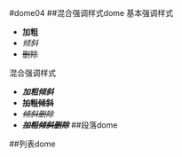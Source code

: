 #dome04
##混合强调样式dome
基本强调样式
- **加粗**
- *倾斜*
- ~~删除~~

混合强调样式
- ***加粗倾斜***
- **~~加粗倾斜~~**
- *~~倾斜删除~~*
- ***~~加粗倾斜删除~~***
##段落dome  


##列表dome

 
 
